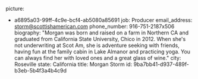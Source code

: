 picture:
  - a6895a03-99ff-4c9e-bcf4-ab5080a85691
job: Producer
email_address: storm@scottishamerican.com
phone_number: 916-751-2187x506
biography: "Morgan was born and raised on a farm in Northern CA and graduated from California State University, Chico in 2012. When she's not underwriting at Scot Am, she is adventure seeking with friends, having fun at the family cabin in Lake Almanor and practicing yoga. You can always find her with loved ones and a great glass of wine."
city: Roseville
state: California
title: Morgan Storm
id: 9ba7bb41-d937-489f-b3eb-5b4f3a4b4c9d

